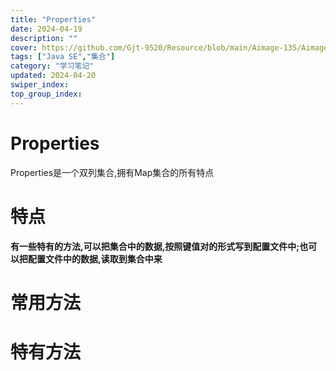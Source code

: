 ```yaml
---
title: "Properties"
date: 2024-04-19
description: ""
cover: https://github.com/Gjt-9520/Resource/blob/main/Aimage-135/Aimage128.jpg?raw=true
tags: ["Java SE","集合"]
category: "学习笔记"
updated: 2024-04-20
swiper_index: 
top_group_index: 
---
```


# Properties

Properties是一个双列集合,拥有Map集合的所有特点

# 特点

**有一些特有的方法,可以把集合中的数据,按照键值对的形式写到配置文件中;也可以把配置文件中的数据,读取到集合中来**

# 常用方法



# 特有方法
